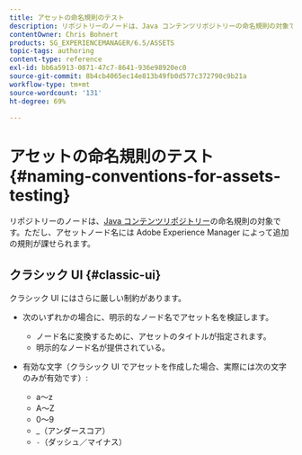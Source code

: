 ```yaml
---
title: アセットの命名規則のテスト
description: リポジトリーのノードは、Java コンテンツリポジトリーの命名規則の対象です。ただし、アセットノード名には Adobe Experience Manager によって追加の規則が課せられます。
contentOwner: Chris Bohnert
products: SG_EXPERIENCEMANAGER/6.5/ASSETS
topic-tags: authoring
content-type: reference
exl-id: bb6a5913-0871-47c7-8641-936e98920ec0
source-git-commit: 8b4cb4065ec14e813b49fb0d577c372790c9b21a
workflow-type: tm+mt
source-wordcount: '131'
ht-degree: 69%

---
```


# アセットの命名規則のテスト{#naming-conventions-for-assets-testing}

リポジトリーのノードは、[Java コンテンツリポジトリー](/help/sites-developing/the-basics.md#java-content-repository)の命名規則の対象です。ただし、アセットノード名には Adobe Experience Manager によって追加の規則が課せられます。

## クラシック UI {#classic-ui}

クラシック UI にはさらに厳しい制約があります。

* 次のいずれかの場合に、明示的なノード名でアセット名を検証します。

   * ノード名に変換するために、アセットのタイトルが指定されます。
   * 明示的なノード名が提供されている。

* 有効な文字（クラシック UI でアセットを作成した場合、実際には次の文字のみが有効です）:

   * a～z
   * A～Z
   * 0～9
   * _（アンダースコア）
   * `-`（ダッシュ／マイナス）
